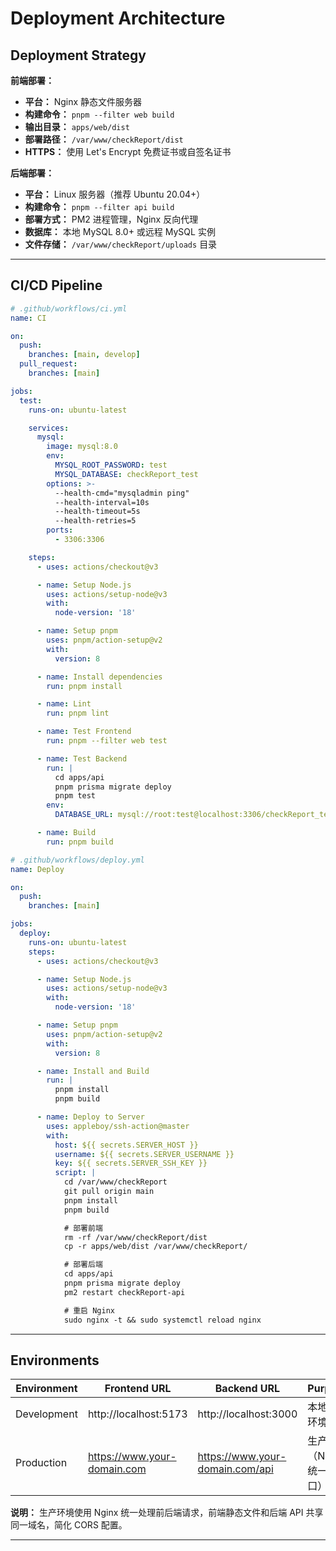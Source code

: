 # Deployment Architecture

## Deployment Strategy

**前端部署：**
- **平台：** Nginx 静态文件服务器
- **构建命令：** `pnpm --filter web build`
- **输出目录：** `apps/web/dist`
- **部署路径：** `/var/www/checkReport/dist`
- **HTTPS：** 使用 Let's Encrypt 免费证书或自签名证书

**后端部署：**
- **平台：** Linux 服务器（推荐 Ubuntu 20.04+）
- **构建命令：** `pnpm --filter api build`
- **部署方式：** PM2 进程管理，Nginx 反向代理
- **数据库：** 本地 MySQL 8.0+ 或远程 MySQL 实例
- **文件存储：** `/var/www/checkReport/uploads` 目录

---

## CI/CD Pipeline

```yaml
# .github/workflows/ci.yml
name: CI

on:
  push:
    branches: [main, develop]
  pull_request:
    branches: [main]

jobs:
  test:
    runs-on: ubuntu-latest

    services:
      mysql:
        image: mysql:8.0
        env:
          MYSQL_ROOT_PASSWORD: test
          MYSQL_DATABASE: checkReport_test
        options: >-
          --health-cmd="mysqladmin ping"
          --health-interval=10s
          --health-timeout=5s
          --health-retries=5
        ports:
          - 3306:3306

    steps:
      - uses: actions/checkout@v3

      - name: Setup Node.js
        uses: actions/setup-node@v3
        with:
          node-version: '18'

      - name: Setup pnpm
        uses: pnpm/action-setup@v2
        with:
          version: 8

      - name: Install dependencies
        run: pnpm install

      - name: Lint
        run: pnpm lint

      - name: Test Frontend
        run: pnpm --filter web test

      - name: Test Backend
        run: |
          cd apps/api
          pnpm prisma migrate deploy
          pnpm test
        env:
          DATABASE_URL: mysql://root:test@localhost:3306/checkReport_test

      - name: Build
        run: pnpm build
```

```yaml
# .github/workflows/deploy.yml
name: Deploy

on:
  push:
    branches: [main]

jobs:
  deploy:
    runs-on: ubuntu-latest
    steps:
      - uses: actions/checkout@v3

      - name: Setup Node.js
        uses: actions/setup-node@v3
        with:
          node-version: '18'

      - name: Setup pnpm
        uses: pnpm/action-setup@v2
        with:
          version: 8

      - name: Install and Build
        run: |
          pnpm install
          pnpm build

      - name: Deploy to Server
        uses: appleboy/ssh-action@master
        with:
          host: ${{ secrets.SERVER_HOST }}
          username: ${{ secrets.SERVER_USERNAME }}
          key: ${{ secrets.SERVER_SSH_KEY }}
          script: |
            cd /var/www/checkReport
            git pull origin main
            pnpm install
            pnpm build

            # 部署前端
            rm -rf /var/www/checkReport/dist
            cp -r apps/web/dist /var/www/checkReport/

            # 部署后端
            cd apps/api
            pnpm prisma migrate deploy
            pm2 restart checkReport-api

            # 重启 Nginx
            sudo nginx -t && sudo systemctl reload nginx
```

---

## Environments

| Environment | Frontend URL | Backend URL | Purpose |
|-------------|--------------|-------------|---------|
| Development | http://localhost:5173 | http://localhost:3000 | 本地开发环境 |
| Production | https://www.your-domain.com | https://www.your-domain.com/api | 生产环境（Nginx 统一入口） |

**说明：** 生产环境使用 Nginx 统一处理前后端请求，前端静态文件和后端 API 共享同一域名，简化 CORS 配置。

---

